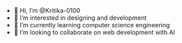 - 👋 Hi, I’m @Kritika-0100
- 👀 I’m interested in designing and development
- 🌱 I’m currently learning computer science engineering 
- 💞️ I’m looking to collaborate on web development with AI
  

<!---
Kritika-0100/Kritika-0100 is a ✨ special ✨ repository because its `README.md` (this file) appears on your GitHub profile.
You can click the Preview link to take a look at your changes.
--->
